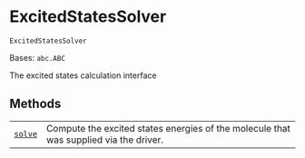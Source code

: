 # ExcitedStatesSolver

`ExcitedStatesSolver`

Bases: `abc.ABC`

The excited states calculation interface

## Methods

|                                                                                                                                                                                |                                                                                       |
| ------------------------------------------------------------------------------------------------------------------------------------------------------------------------------ | ------------------------------------------------------------------------------------- |
| [`solve`](qiskit.chemistry.algorithms.ExcitedStatesSolver.solve#qiskit.chemistry.algorithms.ExcitedStatesSolver.solve "qiskit.chemistry.algorithms.ExcitedStatesSolver.solve") | Compute the excited states energies of the molecule that was supplied via the driver. |
